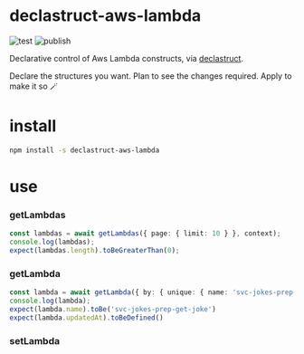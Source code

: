 # declastruct-aws-lambda

![test](https://github.com/ehmpathy/declastruct-aws-lambda/workflows/test/badge.svg)
![publish](https://github.com/ehmpathy/declastruct-aws-lambda/workflows/publish/badge.svg)

Declarative control of Aws Lambda constructs, via [declastruct](https://github.com/ehmpathy/declastruct).

Declare the structures you want. Plan to see the changes required. Apply to make it so 🪄


# install

```sh
npm install -s declastruct-aws-lambda
```

# use

### getLambdas

```ts
const lambdas = await getLambdas({ page: { limit: 10 } }, context);
console.log(lambdas);
expect(lambdas.length).toBeGreaterThan(0);
```

### getLambda

```ts
const lambda = await getLambda({ by: { unique: { name: 'svc-jokes-prep-get-joke' }} }, context);
console.log(lambda);
expect(lambda.name).toBe('svc-jokes-prep-get-joke')
expect(lambda.updatedAt).toBeDefined()
```

### setLambda

```ts

```
